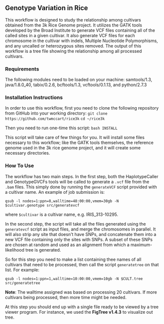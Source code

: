 ## Genotype Variation in Rice
This workflow is designed to study the relationship among cultivars obtained from the 3k Rice Genome project. It utilizes the GATK 
tools developed by the Broad Institute to generate VCF files containing all of the called sites in a given cultivar. It also 
generate VCF files for each chromosome in the cultivar with indels, Multiple Nucleotide Polymorphisms, and any uncalled or 
heterozygous sites removed. The output of this workflow is a tree file showing the relationship among all processed cultivars.  

### Requirements
The following modules need to be loaded on your machine:
samtools/1.3, java/1.8.0_40, tabix/0.2.6, bcftools/1.3, vcftools/0.1.13, and python/2.7.3

### Installation Instructions
In order to use this workflow, first you need to clone the following repository from GitHub into your working 
directory: 
`git clone https://github.com/twmccart/rice3k`
`cd ~/rice3k`

Then you need to run one-time this script:
`bash INSTALL`

This script will take care of few things for you. It will install some files necessary to this workflow; like the GATK 
tools themselves, the reference genome used in the 3k rice genome project, and it will create some necessary directories. 

### How To Use
The workflow has two main steps. In the first step, both the HaplotypeCaller and GenotypeGVCFs tools will be called to 
generate a `.vcf` file from the `.bam` files. This simply done by running the `generateVCF` script provided with a 
cultivar name. An example of job submission is:

`qsub -l nodes=1:ppn=8,walltime=48:00:00,vmem=30gb -N $cultivar.genotype src/generatevcf`

where `$cultivar` is a cultivar name, e.g. IRIS_313-10295.

In the second step, the script will take all the files generated using the `generatevcf` script as input files, and merge the 
chromosomes in parallel. It will also strip any site that doesn't have SNPs, and concatenate them into a new VCF file containing 
only the sites with SNPs. A subset of these SNPs are chosen at random and used as an alignment from which a maximum-likelihood tree 
is generated.  

So for this step you need to make a list containing thee names of all cultivars that need to be processed, then call the script 
`generatetree` on that list. For example:

`qsub -l nodes=1:ppn=1,walltime=10:00:00,vmem=10gb -N $CULT.tree src/generatetree`

**Note**: The walltime assigned was based on processing 20 cultivars. If more cultivars being processed, then more time might be 
needed. 

At this step you should end up with a single file ready to be viewed by a tree viewer program. For instance, we used the **FigTree 
v1.4.3** to visualize out tree.
